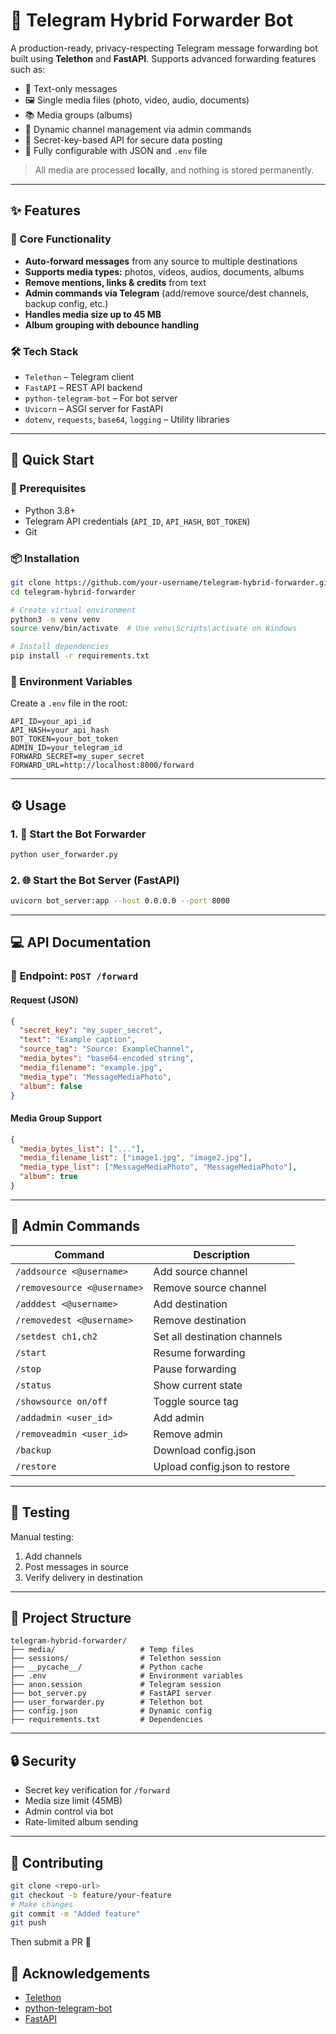 # 🔄 Telegram Hybrid Forwarder Bot

A production-ready, privacy-respecting Telegram message forwarding bot built using **Telethon** and **FastAPI**. Supports advanced forwarding features such as:

- 💬 Text-only messages
- 🖼️ Single media files (photo, video, audio, documents)
- 📚 Media groups (albums)
- 🔁 Dynamic channel management via admin commands
- 🔐 Secret-key-based API for secure data posting
- 🔧 Fully configurable with JSON and `.env` file

> All media are processed **locally**, and nothing is stored permanently.

---

## ✨ Features

### 🔁 Core Functionality

- **Auto-forward messages** from any source to multiple destinations
- **Supports media types:** photos, videos, audios, documents, albums
- **Remove mentions, links & credits** from text
- **Admin commands via Telegram** (add/remove source/dest channels, backup config, etc.)
- **Handles media size up to 45 MB**
- **Album grouping with debounce handling**

### 🛠 Tech Stack

- `Telethon` – Telegram client
- `FastAPI` – REST API backend
- `python-telegram-bot` – For bot server
- `Uvicorn` – ASGI server for FastAPI
- `dotenv`, `requests`, `base64`, `logging` – Utility libraries

---

## 🚀 Quick Start

### 🔧 Prerequisites

- Python 3.8+
- Telegram API credentials (`API_ID`, `API_HASH`, `BOT_TOKEN`)
- Git

### 📦 Installation

```bash
git clone https://github.com/your-username/telegram-hybrid-forwarder.git
cd telegram-hybrid-forwarder

# Create virtual environment
python3 -m venv venv
source venv/bin/activate  # Use venv\Scripts\activate on Windows

# Install dependencies
pip install -r requirements.txt
```

### 📁 Environment Variables

Create a `.env` file in the root:

```env
API_ID=your_api_id
API_HASH=your_api_hash
BOT_TOKEN=your_bot_token
ADMIN_ID=your_telegram_id
FORWARD_SECRET=my_super_secret
FORWARD_URL=http://localhost:8000/forward
```

---

## ⚙️ Usage

### 1. 🔌 Start the Bot Forwarder

```bash
python user_forwarder.py
```

### 2. 🌐 Start the Bot Server (FastAPI)

```bash
uvicorn bot_server:app --host 0.0.0.0 --port 8000
```

---

## 💻 API Documentation

### 🔐 Endpoint: `POST /forward`

#### Request (JSON)

```json
{
  "secret_key": "my_super_secret",
  "text": "Example caption",
  "source_tag": "Source: ExampleChannel",
  "media_bytes": "base64-encoded string",
  "media_filename": "example.jpg",
  "media_type": "MessageMediaPhoto",
  "album": false
}
```

#### Media Group Support

```json
{
  "media_bytes_list": ["..."],
  "media_filename_list": ["image1.jpg", "image2.jpg"],
  "media_type_list": ["MessageMediaPhoto", "MessageMediaPhoto"],
  "album": true
}
```

---

## 🔧 Admin Commands

| Command                     | Description                   |
| --------------------------- | ----------------------------- |
| `/addsource <@username>`    | Add source channel            |
| `/removesource <@username>` | Remove source channel         |
| `/adddest <@username>`      | Add destination               |
| `/removedest <@username>`   | Remove destination            |
| `/setdest ch1,ch2`          | Set all destination channels  |
| `/start`                    | Resume forwarding             |
| `/stop`                     | Pause forwarding              |
| `/status`                   | Show current state            |
| `/showsource on/off`        | Toggle source tag             |
| `/addadmin <user_id>`       | Add admin                     |
| `/removeadmin <user_id>`    | Remove admin                  |
| `/backup`                   | Download config.json          |
| `/restore`                  | Upload config.json to restore |

---

## 🧪 Testing

Manual testing:

1. Add channels
2. Post messages in source
3. Verify delivery in destination

---

## 📁 Project Structure

```
telegram-hybrid-forwarder/
├── media/                   # Temp files
├── sessions/                # Telethon session
├── __pycache__/             # Python cache
├── .env                     # Environment variables
├── anon.session             # Telegram session
├── bot_server.py            # FastAPI server
├── user_forwarder.py        # Telethon bot
├── config.json              # Dynamic config
├── requirements.txt         # Dependencies
```

---

## 🔒 Security

- Secret key verification for `/forward`
- Media size limit (45MB)
- Admin control via bot
- Rate-limited album sending

---

## 🤝 Contributing

```bash
git clone <repo-url>
git checkout -b feature/your-feature
# Make changes
git commit -m "Added feature"
git push
```

Then submit a PR 🙌

## 🙏 Acknowledgements

- [Telethon](https://github.com/LonamiWebs/Telethon)
- [python-telegram-bot](https://github.com/python-telegram-bot/python-telegram-bot)
- [FastAPI](https://github.com/tiangolo/fastapi)
